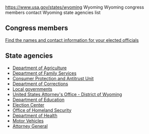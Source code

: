 

https://www.usa.gov/states/wyoming
Wyoming
Wyoming congress members contact
Wyoming state agencies list

Congress members
----------------

[Find the names and contact information for your elected officials](https://www.usa.gov/elected-officials)

State agencies
--------------

* [Department of Agriculture](https://agriculture.wy.gov/)
* [Department of Family Services](https://www.fns.usda.gov/fns-contact/wyoming-department-family-services)
* [Consumer Protection and Antitrust Unit](https://ag.wyo.gov/law-office-division/consumer-protection-and-antitrust-unit)
* [Department of Corrections](https://corrections.wyo.gov/)
* [Local governments](https://wyo-wcca.org/county-information/)
* [United States Attorney's Office - District of Wyoming](https://www.justice.gov/usao-wy)
* [Department of Education](https://edu.wyoming.gov/)
* [Election Center](https://sos.wyo.gov/Elections/Default.aspx)
* [Office of Homeland Security](https://hls.wyo.gov/)
* [Department of Health](https://health.wyo.gov/)
* [Motor Vehicles](https://www.dot.state.wy.us/driverservices)
* [Attorney General](https://ag.wyo.gov/)
